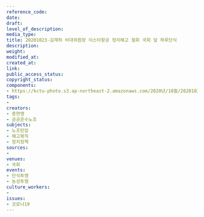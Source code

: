 ```yaml
---
reference_code: 
date: 
draft: 
level_of_description: 
media_type: 
title: 20201023-김재하 비대위원장 이스타항공 정리해고 철회 국회 앞 하루단식
description: 
weight: 
modified_at: 
created_at: 
link: 
public_access_status: 
copyright_status: 
components:
- https://kctu-photo.s3.ap-northeast-2.amazonaws.com/2020년/10월/20201023-김재하+비대위원장+이스타항공+정리해고+철회+국회+앞+하루단식/_PIG7734.JPG
tags:
- 
creators:
- 총연맹
- 공공운수노조
subjects:
- 노조탄압
- 해고복직
- 정치정책
sources:
- 
venues:
- 국회
events:
- 단식투쟁
- 농성투쟁
culture_workers:
- 
issues:
- 코로나19
---
```

